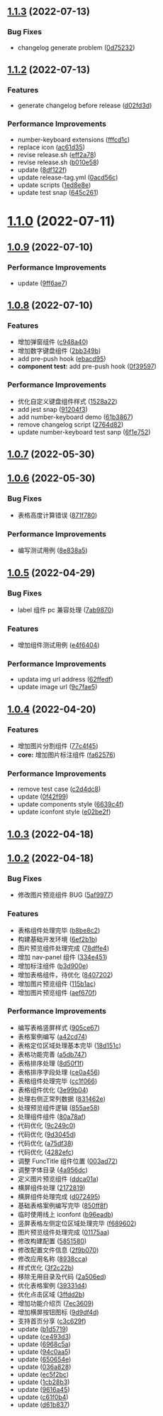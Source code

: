 ## [1.1.3](https://github.com/yw0525/mina-component/compare/v1.1.2...v1.1.3) (2022-07-13)


### Bug Fixes

* changelog generate problem ([0d75232](https://github.com/yw0525/mina-component/commit/0d752325814b332955265bafe20edc10bfb09235))



## [1.1.2](https://github.com/yw0525/mina-component/compare/v1.1.0...v1.1.2) (2022-07-13)


### Features

* generate changelog before release ([d02fd3d](https://github.com/yw0525/mina-component/commit/d02fd3d10c4b3e23e2a1e6cfa7521313ababd971))


### Performance Improvements

* number-keyboard extensions ([fffcd1c](https://github.com/yw0525/mina-component/commit/fffcd1c07e9963633cc95156db0a638d29a26058))
* replace icon ([ac61d35](https://github.com/yw0525/mina-component/commit/ac61d350640878bdba2a22232fc7dcf9d200d9e1))
* revise release.sh ([eff2a78](https://github.com/yw0525/mina-component/commit/eff2a788270f9c39641b04f55ed3fb952573a0f9))
* revise release.sh ([b010e58](https://github.com/yw0525/mina-component/commit/b010e5870e5ccfd931ebf8f8a87cf33c831d1a41))
* update ([8df122f](https://github.com/yw0525/mina-component/commit/8df122f1d6c67a173539b3b2f20daf08eef6b75a))
* update release-tag.yml ([0acd56c](https://github.com/yw0525/mina-component/commit/0acd56cf15c2d1f298d3293e2533b07c6085a8d8))
* update scripts ([1ed8e8e](https://github.com/yw0525/mina-component/commit/1ed8e8e049836f1429f99e7dd917ce8eacf7466b))
* update test snap ([645c261](https://github.com/yw0525/mina-component/commit/645c26152453950e5caa56dd2d33e7e6a50ddb50))



# [1.1.0](https://github.com/yw0525/mina-component/compare/v1.0.9...v1.1.0) (2022-07-11)



## [1.0.9](https://github.com/yw0525/mina-component/compare/v1.0.8...v1.0.9) (2022-07-10)


### Performance Improvements

* update ([9ff6ae7](https://github.com/yw0525/mina-component/commit/9ff6ae7c0c5c02ef12d56f9a261451723a252136))



## [1.0.8](https://github.com/yw0525/mina-component/compare/v1.0.7...v1.0.8) (2022-07-10)


### Features

* 增加弹窗组件 ([c948a40](https://github.com/yw0525/mina-component/commit/c948a404b7e1b479109e9f57c1e1e74ee1f4e3cd))
* 增加数字键盘组件 ([2bb349b](https://github.com/yw0525/mina-component/commit/2bb349b31e72e5d818072a4d6e15f29784d4241f))
* add pre-push hook ([ebacd95](https://github.com/yw0525/mina-component/commit/ebacd95f01cb7f9e1ae4ca6fd7ccc90ae958d832))
* **component test:** add pre-push hook ([0f39597](https://github.com/yw0525/mina-component/commit/0f39597b2be7dc787b37a8f36fdd067c28be18d6))


### Performance Improvements

* 优化自定义键盘组件样式 ([1528a22](https://github.com/yw0525/mina-component/commit/1528a2256747ff30fdc5b3f1a24c1e67b3efae65))
* add jest snap ([91204f3](https://github.com/yw0525/mina-component/commit/91204f32cd7c724f7e1448c80d159b2d3413f641))
* add number-keyboard demo ([61b3867](https://github.com/yw0525/mina-component/commit/61b3867aae7b4fbdde2b75fecd104a21b99a254e))
* remove changelog script ([2764d82](https://github.com/yw0525/mina-component/commit/2764d82cd0d53eeb57fde3bd8ee1c65659a51235))
* update number-keyboard test sanp ([6f1e752](https://github.com/yw0525/mina-component/commit/6f1e752ef5aef19916f464a3e1515e08cbab962c))



## [1.0.7](https://github.com/yw0525/mina-component/compare/v1.0.6...v1.0.7) (2022-05-30)



## [1.0.6](https://github.com/yw0525/mina-component/compare/v1.0.5...v1.0.6) (2022-05-30)


### Bug Fixes

* 表格高度计算错误 ([871f780](https://github.com/yw0525/mina-component/commit/871f780b4d579ad6d6b1e4574f0168645d44d34a))


### Performance Improvements

* 编写测试用例 ([8e838a5](https://github.com/yw0525/mina-component/commit/8e838a5c52c9e36b7851c3fe2045e383c5938d3d))



## [1.0.5](https://github.com/yw0525/mina-component/compare/v1.0.4...v1.0.5) (2022-04-29)


### Bug Fixes

* label 组件 pc 兼容处理 ([7ab9870](https://github.com/yw0525/mina-component/commit/7ab9870e4cfc8deb3f0188d12ed17daec5b0e14b))


### Features

* 增加组件测试用例 ([e4f6404](https://github.com/yw0525/mina-component/commit/e4f6404880a1c9cecab525c1415e72cebcccbe3d))


### Performance Improvements

* updata img url address ([62ffedf](https://github.com/yw0525/mina-component/commit/62ffedf3c82a604780a1a7280e9cadb947584bd6))
* update image url ([9c7fae5](https://github.com/yw0525/mina-component/commit/9c7fae58d5bc58e4ae6d22d3b5ad88f3b5e005d1))



## [1.0.4](https://github.com/yw0525/mina-component/compare/v1.0.3...v1.0.4) (2022-04-20)


### Features

* 增加图片分割组件 ([77c4f45](https://github.com/yw0525/mina-component/commit/77c4f4596d56d5cb26cb87d898da399642a8ebde))
* **core:** 增加图片标注组件 ([fa62576](https://github.com/yw0525/mina-component/commit/fa62576a125ea80ec54224718ef447dcb4c60a44))


### Performance Improvements

* remove test case ([c2d4dc8](https://github.com/yw0525/mina-component/commit/c2d4dc817f9be18838aedeb3b10cc5494158099e))
* update ([0f42f99](https://github.com/yw0525/mina-component/commit/0f42f998422236833dbc6e60284eb0bd2d32db95))
* update components style ([6639c4f](https://github.com/yw0525/mina-component/commit/6639c4f060e284fc99cb7bd490aade3c04c9da0c))
* update iconfont style ([e02be2f](https://github.com/yw0525/mina-component/commit/e02be2f5cbfa85b137938817647b172c14e424e0))



## [1.0.3](https://github.com/yw0525/mina-component/compare/v1.0.2...v1.0.3) (2022-04-18)



## [1.0.2](https://github.com/yw0525/mina-component/compare/6ef2b1bc93843718ade8405ad1f770a0c00ea7be...v1.0.2) (2022-04-18)


### Bug Fixes

* 修改图片预览组件 BUG ([5af9977](https://github.com/yw0525/mina-component/commit/5af99777ce38114e6297996a764e0927289bace9))


### Features

* 表格组件处理完毕 ([b8be8c2](https://github.com/yw0525/mina-component/commit/b8be8c296515fcff2c38e460843275ebaaa1c87d))
* 构建基础开发环境 ([6ef2b1b](https://github.com/yw0525/mina-component/commit/6ef2b1bc93843718ade8405ad1f770a0c00ea7be))
* 图片预览组件处理完成 ([78dffe4](https://github.com/yw0525/mina-component/commit/78dffe4127f35e8ffb1d65db909826782a5bd8fe))
* 增加 nav-panel 组件 ([334e451](https://github.com/yw0525/mina-component/commit/334e4516305235b6db66ce2f0fdee37f81f339bc))
* 增加标注组件 ([b3d900e](https://github.com/yw0525/mina-component/commit/b3d900e48f22307c41497762dc7f27edaea26104))
* 增加表格组件，待优化 ([8407202](https://github.com/yw0525/mina-component/commit/840720279fdf2d63a2ff8443e7cc11e54638c92e))
* 增加图片预览组件 ([115b1ac](https://github.com/yw0525/mina-component/commit/115b1ac3728c38c46382a2270ed0b9e9a19edbdc))
* 增加图片预览组件 ([aef670f](https://github.com/yw0525/mina-component/commit/aef670f6ae111535a3e79a96bafd435bd9e08f90))


### Performance Improvements

* 编写表格竖屏样式 ([905ce67](https://github.com/yw0525/mina-component/commit/905ce67981775efc738a42b5e273d1230932309b))
* 表格案例编写 ([a42cd74](https://github.com/yw0525/mina-component/commit/a42cd74961cbbe22f9376566ca27c9fcc213caf0))
* 表格定位区域处理基本完毕 ([18d151c](https://github.com/yw0525/mina-component/commit/18d151c81e2f357e36b8360af0ce8f87ded1f9c2))
* 表格功能完善 ([a5db747](https://github.com/yw0525/mina-component/commit/a5db74717603e0027c9fb73c57986ce844c827f3))
* 表格排序处理 ([8d50f1f](https://github.com/yw0525/mina-component/commit/8d50f1ff46b62210c1ce2d17426db503e27b449a))
* 表格排序字段处理 ([ce0a456](https://github.com/yw0525/mina-component/commit/ce0a45698c16f3126b517e1f4c929d0ff55e9e38))
* 表格组件处理完毕 ([cc1f066](https://github.com/yw0525/mina-component/commit/cc1f06615631f63fb3a3e016625dcc879225075f))
* 表格组件优化 ([3e99b04](https://github.com/yw0525/mina-component/commit/3e99b04b9c47fff5c5ca8c092a7271777521709a))
* 处理右侧正常列数据 ([831462e](https://github.com/yw0525/mina-component/commit/831462e656393fa4268bd23a969b3a1c889c67b2))
* 处理预览组件逻辑 ([855ae58](https://github.com/yw0525/mina-component/commit/855ae58ccedd7e377212c0765073ed6e972461a3))
* 处理组件组件 ([80a78af](https://github.com/yw0525/mina-component/commit/80a78afa8e7b6bd8a65c2c7dc5b0b3da02c0e7a5))
* 代码优化 ([9c249c0](https://github.com/yw0525/mina-component/commit/9c249c0a824726e16c0005e593b84195ee3a2094))
* 代码优化 ([9d3045d](https://github.com/yw0525/mina-component/commit/9d3045de78aa83920de7451e76eb74e01828cc6c))
* 代码优化 ([a75df38](https://github.com/yw0525/mina-component/commit/a75df3824f3d8c1baaee9debf202c880365986de))
* 代码优化 ([4282efc](https://github.com/yw0525/mina-component/commit/4282efce5620a868de2717a8e7874d7f197b2958))
* 调整 FuncTitle 组件位置 ([003ad72](https://github.com/yw0525/mina-component/commit/003ad72dc1eafc24697320ca23fb82b3dde89663))
* 调整字体目录 ([4a956dc](https://github.com/yw0525/mina-component/commit/4a956dc225cfbcec027df3dc4e210c20d87df5c9))
* 定义图片预览组件 ([ddca01a](https://github.com/yw0525/mina-component/commit/ddca01a12c79c505b144501f7682e94ba8d32f5d))
* 横屏组件处理 ([2172819](https://github.com/yw0525/mina-component/commit/2172819a7e011ef054877e364b0d906f889214ca))
* 横屏组件处理完成 ([d072495](https://github.com/yw0525/mina-component/commit/d0724956b3e0a6cdf40ecfa59cfd0c60983cdbcd))
* 基础表格案例编写完毕 ([850ff8f](https://github.com/yw0525/mina-component/commit/850ff8f287612be81f34dd69217fdcedfdc0c362))
* 临时使用线上 iconfont ([b96eadb](https://github.com/yw0525/mina-component/commit/b96eadb11aa6ef9f4128199235cb461db4018664))
* 竖屏表格左侧定位区域处理完毕 ([f689602](https://github.com/yw0525/mina-component/commit/f689602475472a8a5b2c7594a381abed36d8e601))
* 图片预览组件处理完成 ([01175aa](https://github.com/yw0525/mina-component/commit/01175aa2f3aa22167ab80f3922e8878ef40c60ac))
* 修改构建配置 ([5851580](https://github.com/yw0525/mina-component/commit/58515805a31df3233c18e8d6d09d3556bb969e39))
* 修改配置文件信息 ([2f9b070](https://github.com/yw0525/mina-component/commit/2f9b070ad2701a432391057da7d90ca271ff1b9c))
* 修改应用名称 ([8938cca](https://github.com/yw0525/mina-component/commit/8938cca8804a773e00034fde8f0106b9b8e47b2d))
* 样式优化 ([3f2c22b](https://github.com/yw0525/mina-component/commit/3f2c22b0b6b4c678daf86c46ccfb9f1e3cc0d882))
* 移除无用目录及代码 ([2a506ed](https://github.com/yw0525/mina-component/commit/2a506ede39345c9e5c5d740ac6166b7c7aca726c))
* 优化表格案例 ([39331d4](https://github.com/yw0525/mina-component/commit/39331d4a5286566e0499b9ce132a07f565d58621))
* 优化点击区域 ([3ffdd2b](https://github.com/yw0525/mina-component/commit/3ffdd2bbc4bc4927e887b1897e521455b0be516a))
* 增加功能介绍页 ([7ec3609](https://github.com/yw0525/mina-component/commit/7ec3609fa106e2b2cf5f21c7ba1f5d5c52e4e0b1))
* 增加横屏按钮图标 ([9d9df4d](https://github.com/yw0525/mina-component/commit/9d9df4d1b693586c397da7471d65d6f0f3639d5c))
* 支持首页分享 ([c3c629f](https://github.com/yw0525/mina-component/commit/c3c629fa2ba2cdcbe60b2827d6c17176c9cd32a4))
* update ([b1d5719](https://github.com/yw0525/mina-component/commit/b1d571971f035760057ed19a88f1f77d3ba9b05c))
* update ([ce493d3](https://github.com/yw0525/mina-component/commit/ce493d323ef0be101f34041b046a491ae185343e))
* update ([6968c5a](https://github.com/yw0525/mina-component/commit/6968c5a83e10127e6560f08916c8e36e7151900d))
* update ([94c0aa5](https://github.com/yw0525/mina-component/commit/94c0aa5ded1fa647f1a39a9b62cc41e9e1035a9d))
* update ([650654e](https://github.com/yw0525/mina-component/commit/650654e63ab1467638a3fa96dc969c7a8cd392d1))
* update ([036a828](https://github.com/yw0525/mina-component/commit/036a8282cf89aedc7646f0dc4a70ee24b1efb854))
* update ([ec5f2bc](https://github.com/yw0525/mina-component/commit/ec5f2bc043c2f7d296692fe89b77f77bafe30cdd))
* update ([1cb28b3](https://github.com/yw0525/mina-component/commit/1cb28b38231f4686d9835a5d567a93063b1c9699))
* update ([9616a45](https://github.com/yw0525/mina-component/commit/9616a4570680c709cdc4384c2f11cb44416b6b32))
* update ([c61f0b4](https://github.com/yw0525/mina-component/commit/c61f0b4b023a86f3d87c871251a533c4b6e6f9f5))
* update ([d61b837](https://github.com/yw0525/mina-component/commit/d61b83702bd1b65bc76c6cecf3ea5e94ba2c4f34))



